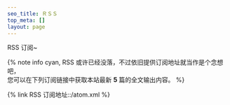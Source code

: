```yaml
---
seo_title: ＲＳＳ
top_meta: []
layout: page
---
```


<p class="p center logo large">RSS 订阅~</p>

{% note info cyan, RSS 或许已经没落，不过依旧提供订阅地址就当作是个念想吧，<br>您可以在下列订阅链接中获取本站最新 **5** 篇的全文输出内容。 %}

{% link RSS 订阅地址::/atom.xml %}


